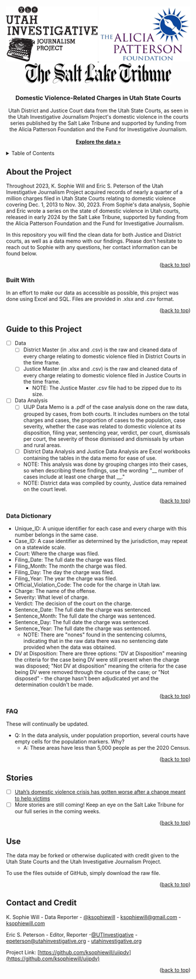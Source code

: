 <!--
*** ReadMe written by K. Sophie Will
*** Outline credit to: https://github.com/othneildrew/Best-README-Template
*** https://www.markdownguide.org/basic-syntax/#reference-style-links
-->



<!-- PROJECT LOGO -->
<br />
<div align="center">
  <a href="https://github.com/ksophiewill/uijpdv">
    <img src="logos/UIJP_logo2.jpg" alt="UIJP Logo" width="250" height="150">
    
  <a href="https://github.com/ksophiewill/uijpdv/tree/main/logos">
    <img src="logos/APF-Logo-v2.jpg" alt="APF Logo" width="250" height="150">
  </a>
<br />
<div align="center">
  <a href="https://github.com/ksophiewill/uijpdv/tree/main/logos">
    <img src="logos/sltrib.png" alt="SLTrib Logo" width="400" height="60">
    </a>

<h3 align="center">Domestic Violence-Related Charges in Utah State Courts</h3>

  <p align="center">
    Utah District and Justice Court data from the Utah State Courts, as seen in the Utah Investigative Journalism Project's domestic violence in the courts series published by the Salt Lake Tribune and supported by funding from the Alicia Patterson Foundation and the Fund for Investigative Journalism.
    <br />
    <br />
    <a href="https://github.com/ksophiewill/uijpdv"><strong>Explore the data »</strong></a>
    <br />
  </p>
</div>



<!-- TABLE OF CONTENTS -->
<div align="left">
<details>
  <summary>Table of Contents</summary>
  <ol>
    <li>
      <a href="#about-the-project">About The Project</a>
      <ul>
        <li><a href="#built-with">Built With</a></li>
      </ul>
    <li><a href="#guide-to-this-project">Guide to this Project</a>
      <ul>
        <li><a href="#data-dictionary">Data Dictionary</a></li>
        <li><a href="#faq">FAQ</a></li>
      </ul>
    <li><a href="#use">License</a></li>
    <li><a href="#contact-and-credit">Contact and Credit</a></li>
  </ol>
</details>


<!-- ABOUT THE PROJECT -->
## About the Project

Throughout 2023, K. Sophie Will and Eric S. Peterson of the Utah Investigative Journalism Project acquired records of nearly a quarter of a million charges filed in Utah State Courts relating to domestic violence covering Dec. 1, 2013 to Nov. 30, 2023. From Sophie's data analysis, Sophie and Eric wrote a series on the state of domestic violence in Utah courts, released in early 2024 by the Salt Lake Tribune, supported by funding from the Alicia Patterson Foundation and the Fund for Investigative Journalism. 

In this repository you will find the clean data for both Justice and District courts, as well as a data memo with our findings. Please don't hesitate to reach out to Sophie with any questions, her contact information can be found below.

<p align="right">(<a href="#readme-top">back to top</a>)</p>


### Built With

In an effort to make our data as accessible as possible, this project was done using Excel and SQL. Files are provided in .xlsx and .csv format.

<p align="right">(<a href="#readme-top">back to top</a>)</p>


<!-- ROADMAP -->
## Guide to this Project

- [ ] Data
  - [ ] District Master (in .xlsx and .csv) is the raw and cleaned data of every charge relating to domestic violence filed in District Courts in the time frame.
  - [ ] Justice Master (in .xlsx and .csv) is the raw and cleaned data of every charge relating to domestic violence filed in Justice Courts in the time frame.
    - NOTE: The Justice Master .csv file had to be zipped due to its size.
- [ ] Data Analysis
  - [ ] UIJP Data Memo is a .pdf of the case analysis done on the raw data, grouped by cases, from both courts. It includes numbers on the total charges and cases, the proportion of cases to the population, case severity, whether the case was related to domestic violence at its disposition, filing year, sentencing year, verdict, per court, dismissals per court, the severity of those dismissed and dismissals by urban and rural areas.
  - [ ] District Data Analysis and Justice Data Analysis are Excel workbooks containing the tables in the data memo for ease of use.
  - NOTE: This analysis was done by grouping charges into their cases, so when describing these findings, use the wording "__ number of cases include at least one charge that __."
  - NOTE: District data was compiled by county, Justice data remained on the court level.
    
<p align="right">(<a href="#readme-top">back to top</a>)</p>

### Data Dictionary
- Unique_ID: A unique identifier for each case and every charge with this number belongs in the same case.
- Case_ID: A case identifier as determined by the jurisdiction, may repeat on a statewide scale.
- Court: Where the charge was filed.
- Filing_Date: The full date the charge was filed.
- Filing_Month: The month the charge was filed.
- Filing_Day: The day the charge was filed.
- Filing_Year: The year the charge was filed.
- Official_Violation_Code: The code for the charge in Utah law.
- Charge: The name of the offense.
- Severity: What level of charge. 
- Verdict: The decision of the court on the charge.
- Sentence_Date: The full date the charge was sentenced.
- Sentence_Month: The full date the charge was sentenced.
- Sentence_Day: The full date the charge was sentenced.
- Sentence_Year: The full date the charge was sentenced.
  - NOTE: There are "nones" found in the sentencing columns, indicating that in the raw data there was no sentencing date provided when the data was obtained.
- DV at Disposition: There are three options: "DV at Disposition" meaning the criteria for the case being DV were still present when the charge was disposed; "Not DV at disposition" meaning the criteria for the case being DV were removed through the course of the case; or "Not disposed" - the charge hasn't been adjudicated yet and the determination couldn't be made.
  
<p align="right">(<a href="#readme-top">back to top</a>)</p>

### FAQ
These will continually be updated.
- Q: In the data analysis, under population proportion, several courts have empty cells for the population markers. Why?
  - A: These areas have less than 5,000 people as per the 2020 Census.

<p align="right">(<a href="#readme-top">back to top</a>)</p>


<!-- STORIES -->
## Stories

- [ ] [Utah’s domestic violence crisis has gotten worse after a change meant to help victims](https://www.sltrib.com/news/2024/02/05/utahs-domestic-violence-crisis-has/) 
- [ ] More stories are still coming! Keep an eye on the Salt Lake Tribune for our full series in the coming weeks.

<p align="right">(<a href="#readme-top">back to top</a>)</p>

<!-- LICENSE -->
## Use

The data may be forked or otherwise duplicated with credit given to the Utah State Courts and the Utah Investigative Journalism Project. 

To use the files outside of GitHub, simply download the raw file.

<p align="right">(<a href="#readme-top">back to top</a>)</p>



<!-- CONTACT -->
## Contact and Credit

K. Sophie Will - Data Reporter - [@ksophiewill](https://twitter.com/ksophiewill) - ksophiewill@gmail.com - [ksophiewill.com](https://ksophiewill.com)

Eric S. Peterson - Editor, Reporter -[@UTInvestigative](https://twitter.com/UTInvestigative) - epeterson@utahinvestigative.org - [utahinvestigative.org](https://www.utahinvestigative.org/)

Project Link: [https://github.com/ksophiewill/uijpdv](https://github.com/ksophiewill/uijpdv)

<p align="right">(<a href="#readme-top">back to top</a>)</p>

